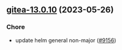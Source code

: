 

## [gitea-13.0.10](https://github.com/truecharts/charts/compare/gitea-13.0.9...gitea-13.0.10) (2023-05-26)

### Chore

- update helm general non-major ([#9156](https://github.com/truecharts/charts/issues/9156))
  
  